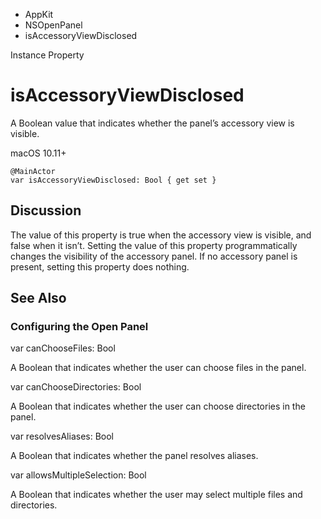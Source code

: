 

- AppKit
- NSOpenPanel
-  isAccessoryViewDisclosed 

Instance Property

# isAccessoryViewDisclosed

A Boolean value that indicates whether the panel’s accessory view is visible.

macOS 10.11+

``` source
@MainActor
var isAccessoryViewDisclosed: Bool { get set }
```

## Discussion

The value of this property is true when the accessory view is visible, and false when it isn’t. Setting the value of this property programmatically changes the visibility of the accessory panel. If no accessory panel is present, setting this property does nothing.

## See Also

### Configuring the Open Panel

var canChooseFiles: Bool

A Boolean that indicates whether the user can choose files in the panel.

var canChooseDirectories: Bool

A Boolean that indicates whether the user can choose directories in the panel.

var resolvesAliases: Bool

A Boolean that indicates whether the panel resolves aliases.

var allowsMultipleSelection: Bool

A Boolean that indicates whether the user may select multiple files and directories.


